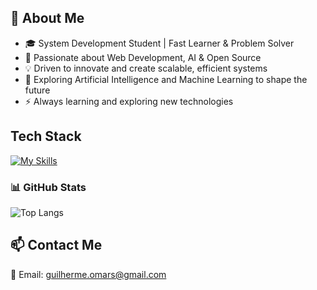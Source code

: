 ## 📌 About Me
<ul>
  <li>🎓 System Development Student | Fast Learner & Problem Solver</li>
  <li>🚀 Passionate about Web Development, AI & Open Source</li>
  <li>💡 Driven to innovate and create scalable, efficient systems</li>
  <li>🤖 Exploring Artificial Intelligence and Machine Learning to shape the future</li>
  <li>⚡ Always learning and exploring new technologies</li>
</ul>

## Tech Stack

[![My Skills](https://skillicons.dev/icons?i=js,html,css,nodejs,php,vscode,linux,windows,aws,git,gitlab,github)](https://skillicons.dev)

### **📊 GitHub Stats**  
![Top Langs](https://github-readme-stats.vercel.app/api/top-langs/?username=GuilhermeOmars&layout=compact&theme=tokyonight&count_private=true)<br>
## 📫 Contact Me
📧 Email: guilherme.omars@gmail.com
